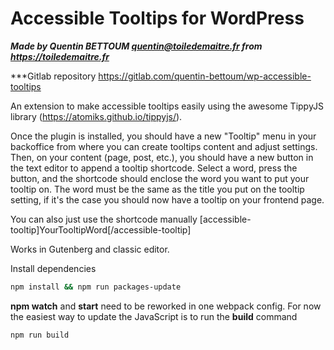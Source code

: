 # Accessible Tooltips for WordPress
***Made by Quentin BETTOUM <quentin@toiledemaitre.fr> from <https://toiledemaitre.fr>***

***Gitlab repository <https://gitlab.com/quentin-bettoum/wp-accessible-tooltips>

An extension to make accessible tooltips easily using the awesome TippyJS library (https://atomiks.github.io/tippyjs/).

Once the plugin is installed, you should have a new "Tooltip" menu in your backoffice from where you can create tooltips content and adjust settings.
Then, on your content (page, post, etc.), you should have a new button in the text editor to append a tooltip shortcode. Select a word, press the button, and the shortcode should enclose the word you want to put your tooltip on.
The word must be the same as the title you put on the tooltip setting, if it's the case you should now have a tooltip on your frontend page.

You can also just use the shortcode manually [accessible-tooltip]YourTooltipWord[/accessible-tooltip]

Works in Gutenberg and classic editor.

Install dependencies
```bash
npm install && npm run packages-update
```

**npm watch** and **start** need to be reworked in one webpack config. For now the easiest way to update the JavaScript is to run the **build** command
```bash
npm run build
```
